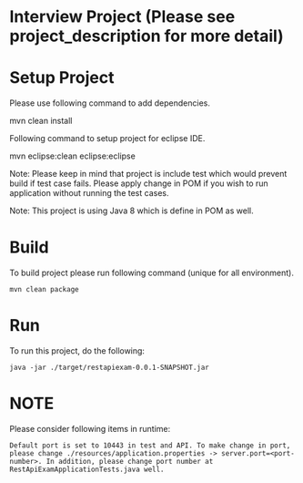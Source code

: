 Interview Project (Please see project_description for more detail)
==================

# Setup Project

Please use following command to add dependencies.

mvn clean install



Following command to setup project for eclipse IDE.

mvn eclipse:clean eclipse:eclipse


Note: Please keep in mind that project is include test which would prevent build if test case fails. Please apply change in POM if you wish to run application without running the test cases.

Note: This project is using Java 8 which is define in POM as well.

# Build

To build project please run following command (unique for all environment).

    mvn clean package
  
    

# Run

To run this project, do the following:

    java -jar ./target/restapiexam-0.0.1-SNAPSHOT.jar


# NOTE
Please consider following items in runtime:

	Default port is set to 10443 in test and API. To make change in port, please change ./resources/application.properties -> server.port=<port-number>. In addition, please change port number at RestApiExamApplicationTests.java well.
